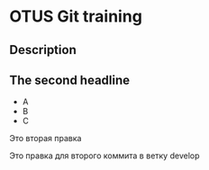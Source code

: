 # OTUS Git training

## Description

## The second headline
- A
- B
- C

Это вторая правка

Это правка для второго коммита в ветку develop
